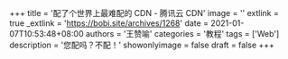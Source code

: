 +++
title = '配了个世界上最难配的 CDN - 腾讯云 CDN'
image = ''
extlink = true
_extlink = 'https://bobi.site/archives/1268'
date = 2021-01-07T10:53:48+08:00
authors = '王赞喻'
categories = '教程'
tags = ['Web']
description = '您配吗？不配！'
showonlyimage = false
draft = false
+++


